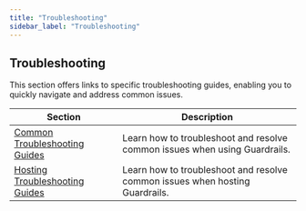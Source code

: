 ```yaml
---
title: "Troubleshooting"
sidebar_label: "Troubleshooting"
---
```


## Troubleshooting

This section offers links to specific troubleshooting guides, enabling you to quickly navigate and address common issues.

  | Section | Description
  | - | -
  | [Common Troubleshooting Guides](/guardrails/docs/guides/using-guardrails/troubleshooting) | Learn how to troubleshoot and resolve common issues when using Guardrails.
  | [Hosting Troubleshooting Guides](/guardrails/docs/guides/hosting-guardrails/troubleshooting) | Learn how to troubleshoot and resolve common issues when hosting Guardrails.